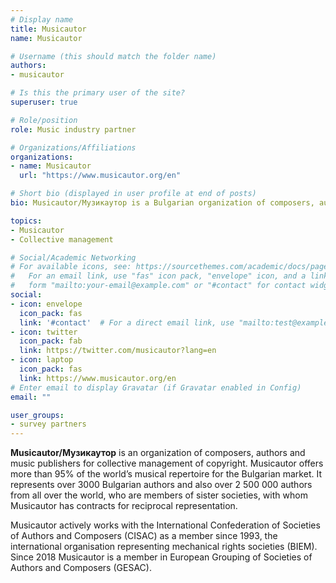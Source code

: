 ```yaml
---
# Display name
title: Musicautor
name: Musicautor

# Username (this should match the folder name)
authors:
- musicautor

# Is this the primary user of the site?
superuser: true

# Role/position
role: Music industry partner

# Organizations/Affiliations
organizations:
- name: Musicautor
  url: "https://www.musicautor.org/en"  

# Short bio (displayed in user profile at end of posts)
bio: Musicautor/Музикаутор is a Bulgarian organization of composers, authors and music publishers for collective management of copyright.

topics:
- Musicautor
- Collective management

# Social/Academic Networking
# For available icons, see: https://sourcethemes.com/academic/docs/page-builder/#icons
#   For an email link, use "fas" icon pack, "envelope" icon, and a link in the
#   form "mailto:your-email@example.com" or "#contact" for contact widget.
social:
- icon: envelope
  icon_pack: fas
  link: '#contact'  # For a direct email link, use "mailto:test@example.org".
- icon: twitter
  icon_pack: fab
  link: https://twitter.com/musicautor?lang=en
- icon: laptop
  icon_pack: fas
  link: https://www.musicautor.org/en
# Enter email to display Gravatar (if Gravatar enabled in Config)
email: ""

user_groups:
- survey partners
---
```


**Musicautor/Музикаутор** is an organization of composers, authors and music publishers for collective management of copyright. Musicautor offers more than 95% of the world’s musical repertoire for the Bulgarian market. It represents over 3000 Bulgarian authors and also over 2 500 000 authors from all over the world, who are members of sister societies, with whom Musicautor has contracts for reciprocal representation.

Musicautor actively works with the International Confederation of Societies of Authors and Composers (CISAC) as a member since 1993, the international organisation representing mechanical rights societies (BIEM). Since 2018 Musicautor is a member in European Grouping of Societies of Authors and Composers (GESAC).